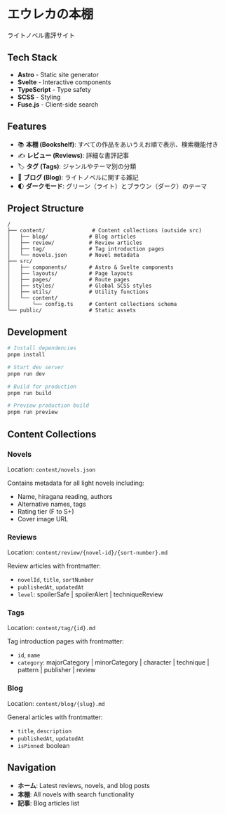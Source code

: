# エウレカの本棚

ライトノベル書評サイト

## Tech Stack

- **Astro** - Static site generator
- **Svelte** - Interactive components
- **TypeScript** - Type safety
- **SCSS** - Styling
- **Fuse.js** - Client-side search

## Features

- 📚 **本棚 (Bookshelf)**: すべての作品をあいうえお順で表示、検索機能付き
- ✍️ **レビュー (Reviews)**: 詳細な書評記事
- 🏷️ **タグ (Tags)**: ジャンルやテーマ別の分類
- 📝 **ブログ (Blog)**: ライトノベルに関する雑記
- 🌓 **ダークモード**: グリーン（ライト）とブラウン（ダーク）のテーマ

## Project Structure

```
/
├── content/               # Content collections (outside src)
│   ├── blog/             # Blog articles
│   ├── review/           # Review articles
│   ├── tag/              # Tag introduction pages
│   └── novels.json       # Novel metadata
├── src/
│   ├── components/       # Astro & Svelte components
│   ├── layouts/          # Page layouts
│   ├── pages/            # Route pages
│   ├── styles/           # Global SCSS styles
│   ├── utils/            # Utility functions
│   └── content/
│       └── config.ts     # Content collections schema
└── public/               # Static assets
```

## Development

```bash
# Install dependencies
pnpm install

# Start dev server
pnpm run dev

# Build for production
pnpm run build

# Preview production build
pnpm run preview
```

## Content Collections

### Novels
Location: `content/novels.json`

Contains metadata for all light novels including:
- Name, hiragana reading, authors
- Alternative names, tags
- Rating tier (F to S+)
- Cover image URL

### Reviews
Location: `content/review/{novel-id}/{sort-number}.md`

Review articles with frontmatter:
- `novelId`, `title`, `sortNumber`
- `publishedAt`, `updatedAt`
- `level`: spoilerSafe | spoilerAlert | techniqueReview

### Tags
Location: `content/tag/{id}.md`

Tag introduction pages with frontmatter:
- `id`, `name`
- `category`: majorCategory | minorCategory | character | technique | pattern | publisher | review

### Blog
Location: `content/blog/{slug}.md`

General articles with frontmatter:
- `title`, `description`
- `publishedAt`, `updatedAt`
- `isPinned`: boolean

## Navigation

- **ホーム**: Latest reviews, novels, and blog posts
- **本棚**: All novels with search functionality
- **記事**: Blog articles list

